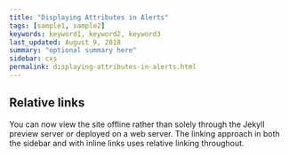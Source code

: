 ```yaml
---
title: "Displaying Attributes in Alerts"
tags: [sample1, sample2]
keywords: keyword1, keyword2, keyword3
last_updated: August 9, 2018
summary: "optional summary here"
sidebar: cxs
permalink: displaying-attributes-in-alerts.html
---
```

## Relative links

You can now view the site offline rather than solely through the Jekyll preview server or deployed on a web server. The linking approach in both the sidebar and with inline links uses relative linking throughout.